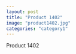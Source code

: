 ```yaml
---
layout: post
title: "Product 1402"
image: "product1402.jpg"
categories: "category1"
---
```

Product 1402
